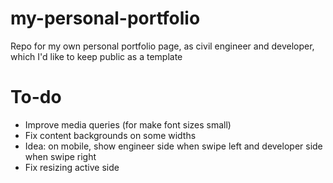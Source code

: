 # my-personal-portfolio
Repo for my own personal portfolio page, as civil engineer and developer, which I'd like to keep public as a template

# To-do
- Improve media queries (for make font sizes small)
- Fix content backgrounds on some widths
- Idea: on mobile, show engineer side when swipe left and developer side when swipe right
- Fix resizing active side